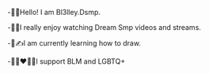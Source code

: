 -👋😄Hello! I am Bl3lley.Dsmp.

-🎥👀I really enjoy watching Dream Smp videos
and streams.

-📄✍️I am currently learning how to draw.

-🏳‍🌈❤✊🏾I support BLM and LGBTQ+

